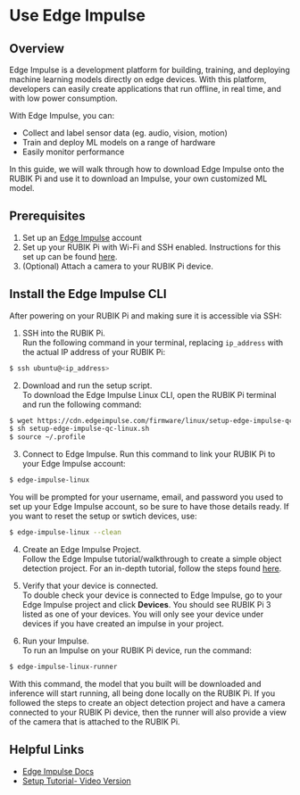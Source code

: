 # Use Edge Impulse

## Overview

Edge Impulse is a development platform for building, training, and deploying machine learning models directly on edge devices. With this platform, developers can easily create applications that run offline, in real time, and with low power consumption. 

With Edge Impulse, you can:
- Collect and label sensor data (eg. audio, vision, motion)
- Train and deploy ML models on a range of hardware
- Easily monitor performance

In this guide, we will walk through how to download Edge Impulse onto the RUBIK Pi and use it to download an Impulse, your own customized ML model. 

## Prerequisites

1. Set up an [Edge Impulse](https://studio.edgeimpulse.com/login) account
2. Set up your RUBIK Pi with Wi-Fi and SSH enabled. Instructions for this set up can be found [here](./Document%20Home/2.set-up-your-device.md). 
3. (Optional) Attach a camera to your RUBIK Pi device.

## Install the Edge Impulse CLI

After powering on your RUBIK Pi and making sure it is accessible via SSH:  

1. SSH into the RUBIK Pi.  
Run the following command in your terminal, replacing `ip_address` with the actual IP address of your RUBIK Pi: 
```bash
$ ssh ubuntu@<ip_address> 
```

2. Download and run the setup script.  
To download the Edge Impulse Linux CLI, open the RUBIK Pi terminal and run the following command:   

```bash
$ wget https://cdn.edgeimpulse.com/firmware/linux/setup-edge-impulse-qc-linux.sh
$ sh setup-edge-impulse-qc-linux.sh
$ source ~/.profile
```

3. Connect to Edge Impulse. 
Run this command to link your RUBIK Pi to your Edge Impulse account:
```bash
$ edge-impulse-linux
```
You will be prompted for your username, email, and password you used to set up your Edge Impulse account, so be sure to have those details ready. If you want to reset the setup or swtich devices, use:
```bash
$ edge-impulse-linux --clean
```

4. Create an Edge Impulse Project.  
Follow the Edge Impulse tutorial/walkthrough to create a simple object detection project. For an in-depth tutorial, follow the steps found [here](https://docs.edgeimpulse.com/docs/tutorials/end-to-end-tutorials/computer-vision/object-detection/detect-objects-using-fomo).

5. Verify that your device is connected.  
To double check your device is connected to Edge Impulse, go to your Edge Impulse project and click __Devices__. You should see RUBIK Pi 3 listed as one of your devices. You will only see your device under devices if you have created an impulse in your project. 

6. Run your Impulse.  
To run an Impulse on your RUBIK Pi device, run the command: 
```bash
$ edge-impulse-linux-runner
```
With this command, the model that you built will be downloaded and inference will start running, all being done locally on the RUBIK Pi. If you followed the steps to create an object detection project and have a camera connected to your RUBIK Pi device, then the runner will also provide a view of the camera that is attached to the RUBIK Pi. 


## Helpful Links

- [Edge Impulse Docs](https://docs.edgeimpulse.com/docs/edge-ai-hardware/cpu-+-ai-accelerators/thundercomm-rubikpi3#setting-up-your-thundercomm-rubik-pi-3)
- [Setup Tutorial- Video Version](https://www.youtube.com/watch?v=E0kwTcZiTdk&t=541s)
